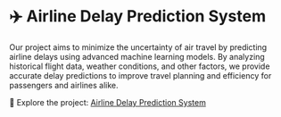 # ✈️ Airline Delay Prediction System

Our project aims to minimize the uncertainty of air travel by predicting airline delays using advanced machine learning models. By analyzing historical flight data, weather conditions, and other factors, we provide accurate delay predictions to improve travel planning and efficiency for passengers and airlines alike.

🔗 Explore the project: [Airline Delay Prediction System](https://sites.google.com/view/shvdm/home)
